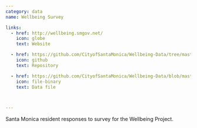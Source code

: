 ```yaml
---
category: data
name: Wellbeing Survey

links:
  - href: http://wellbeing.smgov.net/
    icon: globe
    text: Website

  - href: https://github.com/CityofSantaMonica/Wellbeing-Data/tree/master/SurveyResponses
    icon: github
    text: Repository

  - href: https://github.com/CityofSantaMonica/Wellbeing-Data/blob/master/SurveyResponses/Wellbeing%20Survey%20Responses.xlsx?raw=true
    icon: file-binary
    text: Data file



---
```


Santa Monica resident responses to survey for the Wellbeing Project.
